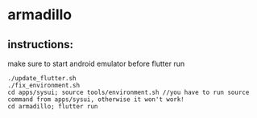 # armadillo


## instructions:

make sure to start android emulator before flutter run

```
./update_flutter.sh
./fix_environment.sh
cd apps/sysui; source tools/environment.sh //you have to run source command from apps/sysui, otherwise it won't work!
cd armadillo; flutter run
```

